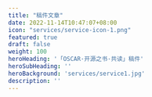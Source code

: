 ```yaml
---
title: "稿件文章"
date: 2022-11-14T10:47:07+08:00
icon: "services/service-icon-1.png"
featured: true
draft: false
weight: 100
heroHeading: '「OSCAR·开源之书·共读」稿件'
heroSubHeading: ''
heroBackground: 'services/service1.jpg'
description: ''
---
```

